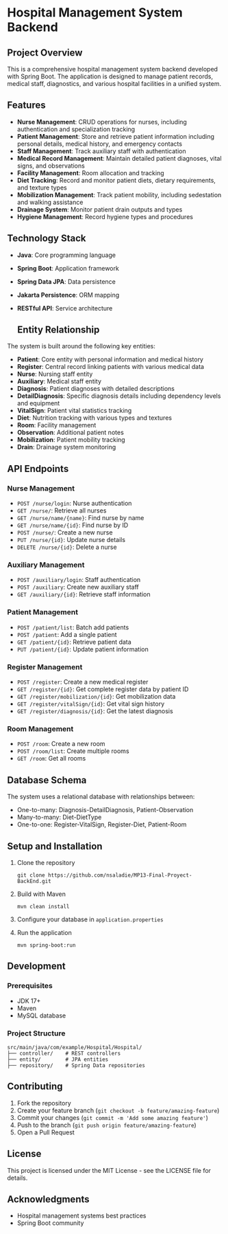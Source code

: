 # Hospital Management System Backend

## Project Overview

This is a comprehensive hospital management system backend developed with Spring Boot. The application is designed to manage patient records, medical staff, diagnostics, and various hospital facilities in a unified system.

## Features

- **Nurse Management**: CRUD operations for nurses, including authentication and specialization tracking
- **Patient Management**: Store and retrieve patient information including personal details, medical history, and emergency contacts
- **Staff Management**: Track auxiliary staff with authentication
- **Medical Record Management**: Maintain detailed patient diagnoses, vital signs, and observations
- **Facility Management**: Room allocation and tracking
- **Diet Tracking**: Record and monitor patient diets, dietary requirements, and texture types
- **Mobilization Management**: Track patient mobility, including sedestation and walking assistance
- **Drainage System**: Monitor patient drain outputs and types
- **Hygiene Management**: Record hygiene types and procedures

## Technology Stack

- **Java**: Core programming language
- **Spring Boot**: Application framework
- **Spring Data JPA**: Data persistence
- **Jakarta Persistence**: ORM mapping
- **RESTful API**: Service architecture

  ## Entity Relationship

The system is built around the following key entities:

- **Patient**: Core entity with personal information and medical history
- **Register**: Central record linking patients with various medical data
- **Nurse**: Nursing staff entity
- **Auxiliary**: Medical staff entity
- **Diagnosis**: Patient diagnoses with detailed descriptions
- **DetailDiagnosis**: Specific diagnosis details including dependency levels and equipment
- **VitalSign**: Patient vital statistics tracking
- **Diet**: Nutrition tracking with various types and textures
- **Room**: Facility management
- **Observation**: Additional patient notes
- **Mobilization**: Patient mobility tracking
- **Drain**: Drainage system monitoring

## API Endpoints

### Nurse Management
- `POST /nurse/login`: Nurse authentication
- `GET /nurse/`: Retrieve all nurses
- `GET /nurse/name/{name}`: Find nurse by name
- `GET /nurse/name/{id}`: Find nurse by ID
- `POST /nurse/`: Create a new nurse
- `PUT /nurse/{id}`: Update nurse details
- `DELETE /nurse/{id}`: Delete a nurse

### Auxiliary Management
- `POST /auxiliary/login`: Staff authentication
- `POST /auxiliary`: Create new auxiliary staff
- `GET /auxiliary/{id}`: Retrieve staff information

### Patient Management
- `POST /patient/list`: Batch add patients
- `POST /patient`: Add a single patient
- `GET /patient/{id}`: Retrieve patient data
- `PUT /patient/{id}`: Update patient information

### Register Management
- `POST /register`: Create a new medical register
- `GET /register/{id}`: Get complete register data by patient ID
- `GET /register/mobilization/{id}`: Get mobilization data
- `GET /register/vitalSign/{id}`: Get vital sign history
- `GET /register/diagnosis/{id}`: Get the latest diagnosis

### Room Management
- `POST /room`: Create a new room
- `POST /room/list`: Create multiple rooms
- `GET /room`: Get all rooms

## Database Schema

The system uses a relational database with relationships between:
- One-to-many: Diagnosis-DetailDiagnosis, Patient-Observation
- Many-to-many: Diet-DietType
- One-to-one: Register-VitalSign, Register-Diet, Patient-Room

## Setup and Installation

1. Clone the repository
   ```
   git clone https://github.com/nsaladie/MP13-Final-Proyect-BackEnd.git
   ```

2. Build with Maven
   ```
   mvn clean install
   ```

3. Configure your database in `application.properties`

4. Run the application
   ```
   mvn spring-boot:run
   ```

## Development

### Prerequisites
- JDK 17+
- Maven
- MySQL database

### Project Structure
```
src/main/java/com/example/Hospital/Hospital/
├── controller/    # REST controllers
├── entity/        # JPA entities
├── repository/    # Spring Data repositories
```

## Contributing

1. Fork the repository
2. Create your feature branch (`git checkout -b feature/amazing-feature`)
3. Commit your changes (`git commit -m 'Add some amazing feature'`)
4. Push to the branch (`git push origin feature/amazing-feature`)
5. Open a Pull Request

## License

This project is licensed under the MIT License - see the LICENSE file for details.

## Acknowledgments

- Hospital management systems best practices
- Spring Boot community
